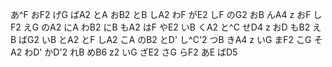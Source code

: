 あ^F おF2 げG ばA2 とA おB2 とB しA2 わF がE2 しF のG2 おB んA4 z
おF しF2 えG のA2 にA わB2 にB もA2 はF やE2 いB くA2 と^C せD4 z
おD もB2 えB ばG2 いB とA2 とF しA2 こA のB2 とD' し^C'2 つB きA4 z
いG まF2 こG そA2 わD' かD'2 れB めB6 z2 いG ざE2 さG らF2 あE ばD5 
